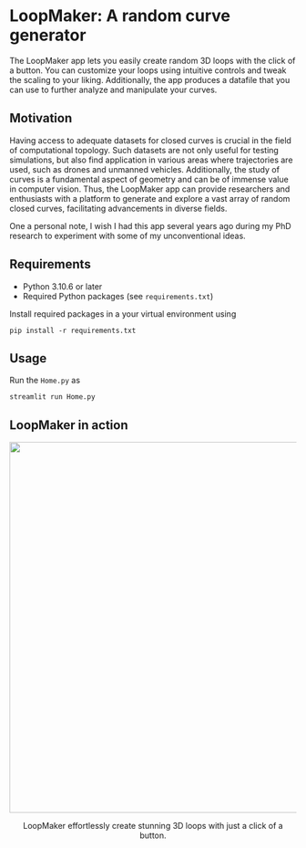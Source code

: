 # LoopMaker: A random curve generator
The LoopMaker app lets you easily create random 3D loops with the click of a button. You can customize your loops using intuitive controls and tweak the scaling to your liking. Additionally, the app produces a datafile that you can use to further analyze and manipulate your curves.

## Motivation
Having access to adequate datasets for closed curves is crucial in the field of computational topology. Such datasets are not only useful for testing simulations, but also find application in various areas where trajectories are used, such as drones and unmanned vehicles. Additionally, the study of curves is a fundamental aspect of geometry and can be of immense value in computer vision. Thus, the LoopMaker app can provide researchers and enthusiasts with a platform to generate and explore a vast array of random closed curves, facilitating advancements in diverse fields.

One a personal note, I wish I had this app several years ago during my PhD research to experiment with some of my unconventional ideas.
## Requirements

- Python 3.10.6 or later
- Required Python packages (see `requirements.txt`)

Install required packages in a your virtual environment using
```
pip install -r requirements.txt
```
## Usage

Run the `Home.py` as
```
streamlit run Home.py
```

## LoopMaker in action


<p align="center">
  <img width="650" src="https://github.com/rahulor/loop-maker/assets/69508071/26661195-46c5-4cdb-adb9-6399a7860858" alt>
</p>
<p align="center">
LoopMaker effortlessly create stunning 3D loops with just a click of a button.
</p>
